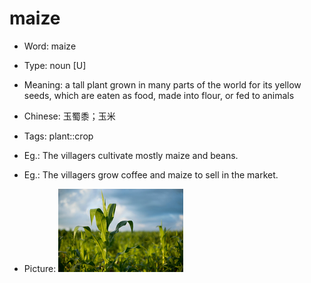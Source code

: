 # maize

- Word: maize

- Type: noun [U]
- Meaning: a tall plant grown in many parts of the world for its yellow seeds, which are eaten as food, made into flour, or fed to animals
- Chinese: 玉蜀黍；玉米
- Tags: plant::crop
- Eg.: The villagers cultivate mostly maize and beans.
- Eg.: The villagers grow coffee and maize to sell in the market.
- Picture: ![maize](images/maize.jpg)

